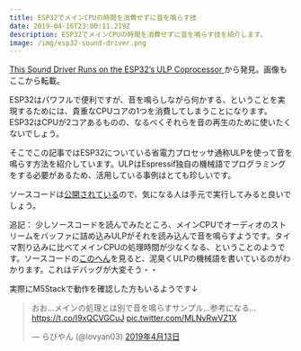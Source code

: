 ```yaml
---
title: ESP32でメインCPUの時間を消費せずに音を鳴らす技
date: 2019-04-16T23:00:11.219Z
description: ESP32でメインCPUの時間を消費せずに音を鳴らす技を紹介します。
image: /img/esp32-sound-driver.png
---
```

[This Sound Driver Runs on the ESP32’s ULP Coprocessor](https://blog.hackster.io/this-sound-driver-runs-on-the-esp32s-ulp-coprocessor-df5bd197e0cf) から発見。画像もここから転載。

ESP32はパワフルで便利ですが、音を鳴らしながら何かする、ということを実現するためには、貴重なCPUコアの1つを消費してしまうことになります。ESP32はCPUが2コアあるものの、なるべくそれらを音の再生のために使いたくないでしょう。

そこでこの記事ではESP32についている省電力プロセッサ通称ULPを使って音を鳴らす方法を紹介しています。ULPはEspressif独自の機械語でプログラミングをする必要があるため、活用している事例はとても珍しいです。

ソースコードは[公開されている](https://github.com/bitluni/ULPSoundESP32)ので、気になる人は手元で実行してみると良いでしょう。

追記： 少しソースコードを読んでみたところ、メインCPUでオーディオのストリームをバッファに詰め込みULPがそれを読み込んで音を鳴らすようです。タイマ割り込みに比べてメインCPUの処理時間が少なくなる、ということのようです。ソースコードの[このへん](https://github.com/bitluni/ULPSoundESP32/blob/master/ULPSoundMono/ULPSoundMono.ino#L38)を見ると、泥臭くULPの機械語を書いているのがわかります。これはデバッグが大変そう・・

実際にM5Stackで動作を確認した方もいるようです↓

<blockquote class="twitter-tweet" data-lang="ja"><p lang="ja" dir="ltr">おお…メインの処理とは別で音を鳴らすサンプル…参考になる…<a href="https://t.co/I9xQCVGCuJ">https://t.co/I9xQCVGCuJ</a> <a href="https://t.co/MLNvRwVZ1X">pic.twitter.com/MLNvRwVZ1X</a></p>&mdash; らびやん (@lovyan03) <a href="https://twitter.com/lovyan03/status/1116916152179888129?ref_src=twsrc%5Etfw">2019年4月13日</a></blockquote>
<script async src="https://platform.twitter.com/widgets.js" charset="utf-8"></script>

